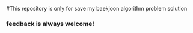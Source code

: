 #This repository is only for save my baekjoon algorithm problem solution 
### feedback is always welcome!
